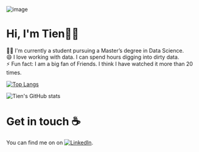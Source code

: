 ![image](https://user-images.githubusercontent.com/34051678/172893029-1d140de7-ebee-47d7-ab0a-79a282f850fc.png)
# Hi, I'm Tien👋:handshake: 
  
🧑‍🎓 I'm currently a student pursuing a Master’s degree in Data Science.  
😄 I love working with data. I can spend hours digging into dirty data.   
⚡ Fun fact: I am a big fan of Friends. I think I have watched it more than 20 times.

[![Top Langs](https://github-readme-stats.vercel.app/api/top-langs/?username=4tiennguyen&theme=radical&layout=compact)](https://github.com/anuraghazra/github-readme-stats)

![Tien's GitHub stats](https://github-readme-stats.vercel.app/api?username=4tiennguyen&show_icons=true&theme=radical)

# Get in touch ☕
<!-- Actual text -->

You can find me on  on [![LinkedIn][1.2]][1].

<!-- Icons -->

[1.2]: https://raw.githubusercontent.com/MartinHeinz/MartinHeinz/master/linkedin-3-16.png (LinkedIn icon without padding)

<!-- Links to your social media accounts -->

[1]: https://www.linkedin.com/in/4tiennguyen/
<!--
**4tiennguyen/4tiennguyen** is a ✨ _special_ ✨ repository because its `README.md` (this file) appears on your GitHub profile.

Here are some ideas to get you started:

- 🔭 I’m currently working on ...
- 🌱 I’m currently learning ...
- 👯 I’m looking to collaborate on ...
- 🤔 I’m looking for help with ...
- 💬 Ask me about ...
- 📫 How to reach me: ...
- 😄 Pronouns: ...
-  ...
-->
